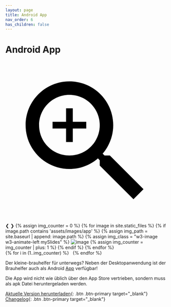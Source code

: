 ```yaml
---
layout: page
title: Android App
nav_order: 6
has_children: false
---
```


# Android App

<div class="slideshow w3-display-container">
    <a href="" class="slideshow-overlay" target=_blank>
        <svg class="w3-display-middle" xmlns="http://www.w3.org/2000/svg" viewBox="0 0 24 24" fill="#000000"><path d="M0 0h24v24H0V0z" fill="none"/><path d="M15.5 14h-.79l-.28-.27C15.41 12.59 16 11.11 16 9.5 16 5.91 13.09 3 9.5 3S3 5.91 3 9.5 5.91 16 9.5 16c1.61 0 3.09-.59 4.23-1.57l.27.28v.79l5 4.99L20.49 19l-4.99-5zm-6 0C7.01 14 5 11.99 5 9.5S7.01 5 9.5 5 14 7.01 14 9.5 11.99 14 9.5 14zm.5-7H9v2H7v1h2v2h1v-2h2V9h-2z"/></svg>
    </a>
    <a class="w3-display-left slideshow-skip" onclick="carousel(-1);">&#10094;</a>
    <a class="w3-display-right slideshow-skip" onclick="carousel();">&#10095;</a>
    {% assign img_counter = 0 %}
    {% for image in site.static_files %}
        {% if image.path contains 'assets/images/app' %}
            {% assign img_path = site.baseurl | append: image.path %}
            {% assign img_class = "w3-image w3-animate-left mySlides" %}
            <!-- BOTH: {{img_path}} -->
            <img src="{{img_path}}" class="{{img_class}} hide-none" alt="image" />
            {% assign img_counter = img_counter | plus: 1 %}
        {% endif %}
    {% endfor %}
</div>

<div class="w3-center slide-indicators" style="width:100%">
    {% for i in (1..img_counter) %}
          <a class="dot-mark" onclick='carousel({{i}})'>&nbsp;</a>
    {% endfor %}
</div>

Der kleine-brauhelfer für unterwegs? Neben der Desktopanwendung ist der Brauhelfer auch als Android [App](http://github.com/kleiner-brauhelfer/kleiner-brauhelfer-app) verfügbar!

Die App wird nicht wie üblich über den App Store vertrieben, sondern muss als apk Datei heruntergeladen werden.


[Aktuelle Version herunterladen](http://github.com/kleiner-brauhelfer/kleiner-brauhelfer-app/releases/latest){: .btn .btn-primary target="_blank"}
[Changelog](http://github.com/kleiner-brauhelfer/kleiner-brauhelfer-app/blob/master/CHANGELOG.md){: .btn .btn-primary target="_blank"}
